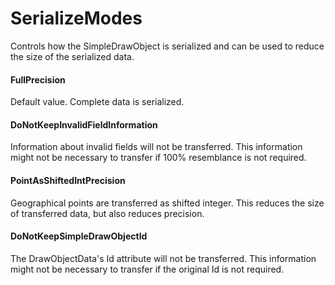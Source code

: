 # SerializeModes

Controls how the SimpleDrawObject is serialized and can be used to reduce the size of the serialized data.	

#### FullPrecision

Default value. Complete data is serialized.

#### DoNotKeepInvalidFieldInformation

Information about invalid fields will not be transferred. This information might not be necessary to transfer if 100% resemblance is not required.

#### PointAsShiftedIntPrecision

Geographical points are transferred as shifted integer. This reduces the size of transferred data, but also reduces precision.

#### DoNotKeepSimpleDrawObjectId

The DrawObjectData's Id attribute will not be transferred. This information might not be necessary to transfer if the original Id is not required.


